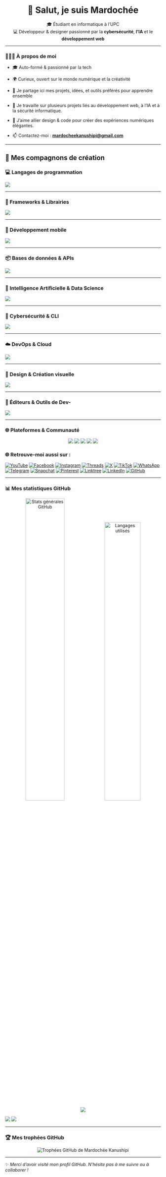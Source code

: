 <h1 align="center">👋 Salut, je suis Mardochée </h1>

<p align="center">
🎓 Étudiant en informatique à l’UPC <br>
💻 Développeur & designer passionné par la <strong>cybersécurité</strong>, <strong>l’IA</strong> et le <strong>développement web</strong>
</p>


---

### 👨🏽‍💻 À propos de moi 

  - 🎓 Auto-formé & passionné par la tech  
  - 🌍 Curieux, ouvert sur le monde numérique et la créativité
  - 🚀 Je partage ici mes projets, idées, et outils préférés pour apprendre ensemble

  - 🔭 Je travaille sur plusieurs projets liés au développement web, à l’IA et à la sécurité informatique.  
  - 🎨 J’aime allier design & code pour créer des expériences numériques élégantes.   
  - 📫 Contactez-moi : **mardocheekanushipi@gmail.com**


---

## 🚀 Mes compagnons de création


### 💻 Langages de programmation
<p>
  <img src="https://skillicons.dev/icons?i=py,js,ts,html,css,c,cpp,java,php,dart,ruby,rust,go,swift,kotlin,scala,r,lua,haskell,perl" />
</p>

---


### 🧱 Frameworks & Librairies
<p>
  <img src="https://skillicons.dev/icons?i=react,nextjs,nodejs,vue,angular,express,redux,jquery,sass,tailwind,spring,flask,django,threejs,laravel,materialui,bootstrap,vite,nuxtjs,nestjs,astro" />
</p>

---

### 📱 Développement mobile
<p>
  <img src="https://skillicons.dev/icons?i=flutter,dart,unity" />
</p>

---

### 📦 Bases de données & APIs
<p>
  <img src="https://skillicons.dev/icons?i=mysql,postgresql,mongodb,sqlite,firebase,graphql,prisma,supabase" />
</p>

---

### 🧠 Intelligence Artificielle & Data Science
<p>
  <img src="https://skillicons.dev/icons?i=matlab,pytorch,tensorflow,opencv,numpy" />
</p>


---

### 🔐 Cybersécurité & CLI
<p>
  <img src="https://skillicons.dev/icons?i=linux,ubuntu,bash,powershell,ansible,docker,kubernetes,openssl" />
</p>

---


### ☁️ DevOps & Cloud
<p>
  <img src="https://skillicons.dev/icons?i=vercel,aws,azure,googlecloud,heroku,nginx,cloudflare,terraform" />
</p>


---

### 🎨 Design & Création visuelle
<p>
  <img src="https://skillicons.dev/icons?i=figma,xd,photoshop,illustrator,aftereffects,premiere,blender" />
</p>


---

### 🧰 Éditeurs & Outils de Dev-
<p>
  <img src="https://skillicons.dev/icons?i=vscode,visualstudio,pycharm,webstorm,androidstudio,eclipse,sublime,postman,replit,notion,codepen,stackblitz,jupyter" />
</p>



---

### 🌐 Plateformes & Communauté

<p align="center">
  <a href="https://github.com/Mardochee-Kanushipi" target="_blank"><img src="https://skillicons.dev/icons?i=github" /></a>
  <a href="https://gitlab.com/Mardochee-Kanushipi" target="_blank"><img src="https://skillicons.dev/icons?i=gitlab" /></a>
  <a href="https://www.linkedin.com/in/mardoch%C3%A9e-kanushipi-54a9b6235?utm_source=share&utm_campaign=share_via&utm_content=profile&utm_medium=android_app" target="_blank"><img src="https://skillicons.dev/icons?i=linkedin" /></a>
  <a href="https://dev.to/mardocheekanushipi" target="_blank"><img src="https://skillicons.dev/icons?i=devto" /></a>
  <a href="https://instagram.com/mardochee_kanushipi" target="_blank"><img src="https://skillicons.dev/icons?i=instagram" /></a>
</p>


### 🌐 Retrouve-moi aussi sur :

[![YouTube](https://img.shields.io/badge/YouTube-%23FF0000.svg?&style=for-the-badge&logo=youtube&logoColor=white)](https://youtube.com/@mardochee_kanushipi)
[![Facebook](https://img.shields.io/badge/Facebook-1877F2.svg?&style=for-the-badge&logo=facebook&logoColor=white)](https://www.facebook.com/share/1BnUmcyxck/)
[![Instagram](https://img.shields.io/badge/Instagram-%23E4405F.svg?&style=for-the-badge&logo=instagram&logoColor=white)](https://www.instagram.com/mardochee_kanushipi?igsh=MWxxMm9rdHkwZ2JrYQ==)
[![Threads](https://img.shields.io/badge/Threads-000000.svg?&style=for-the-badge&logo=threads&logoColor=white)](https://www.threads.net/@mardochee_kanushipi)
[![X](https://img.shields.io/badge/X-%2318171A.svg?&style=for-the-badge&logo=x&logoColor=white)](https://x.com/mardochee_X)
[![TikTok](https://img.shields.io/badge/TikTok-010101.svg?&style=for-the-badge&logo=tiktok&logoColor=white)](https://www.tiktok.com/@mardochee_kanushipi)
[![WhatsApp](https://img.shields.io/badge/WhatsApp-25D366.svg?&style=for-the-badge&logo=whatsapp&logoColor=white)](https://wa.me/243893630482)
[![Telegram](https://img.shields.io/badge/Telegram-2CA5E0?style=for-the-badge&logo=telegram&logoColor=white)](https://t.me/mardochee_kanushipi)
[![Snapchat](https://img.shields.io/badge/Snapchat-FFFC00.svg?&style=for-the-badge&logo=snapchat&logoColor=black)](https://www.snapchat.com/add/snap_mardochee?share_id=92DAK7uCn6U&locale=fr-FR)
[![Pinterest](https://img.shields.io/badge/Pinterest-BD081C.svg?&style=for-the-badge&logo=pinterest&logoColor=white)](https://pin.it/5AXX1zpcg)
[![Linktree](https://img.shields.io/badge/Linktree-39E09B?style=for-the-badge&logo=linktree&logoColor=white)](https://linktr.ee/mardocheekanushipi)
[![LinkedIn](https://img.shields.io/badge/LinkedIn-%230077B5.svg?&style=for-the-badge&logo=linkedin&logoColor=white)](https://www.linkedin.com/in/mardoch%C3%A9e-kanushipi-54a9b6235?utm_source=share&utm_campaign=share_via&utm_content=profile&utm_medium=android_app)
[![GitHub](https://img.shields.io/badge/GitHub-181717.svg?style=for-the-badge&logo=github&logoColor=white)](https://github.com/Mardochee-Kanushipi)


---


### 📊 Mes statistiques GitHub

<p align="center">
  
  <!-- Statistiques générales -->
  <img width="50%" src="https://github-readme-stats.vercel.app/api?username=Mardochee-Kanushipi&show_icons=true&theme=radical&hide_border=true" alt="Stats générales GitHub" />
  
  <!-- Langages les plus utilisés -->
  <img width="48%" src="https://github-readme-stats.vercel.app/api/top-langs/?username=Mardochee-Kanushipi&layout=compact&theme=radical&hide_border=true" alt="Langages utilisés" />

  <p align="center">
  <img src="https://github-profile-summary-cards.vercel.app/api/cards/profile-details?username=Mardochee-Kanushipi&theme=github_dark" />
</p>

<img src="https://github-profile-summary-cards.vercel.app/api/cards/repos-per-language?username=Mardochee-Kanushipi&theme=github_dark" /> <img src="https://github-profile-summary-cards.vercel.app/api/cards/productive-time?username=Mardochee-Kanushipi&theme=github_dark&utcOffset=+1" />






---
  
### 🏆 Mes trophées GitHub  
<p align="center">
  <img 
    src="https://github-profile-trophy.vercel.app/?username=Mardochee-Kanushipi
    &theme=darkhub
    &margin-w=15
    &margin-h=15
    &no-bg=true
    &no-frame=true
    &rank=SSS,SS,S,AAA,AA,A,B
    &column=6
    " 
    alt="Trophées GitHub de Mardochée Kanushipi"
/>
</p>


---


   ✨ *Merci d’avoir visité mon profil GitHub. N’hésite pas à me suivre ou à collaborer !*
